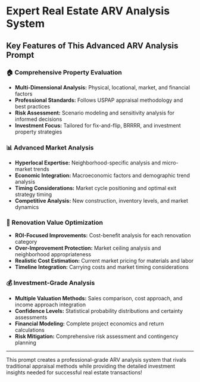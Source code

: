 # **Expert Real Estate ARV Analysis System**

## **Key Features of This Advanced ARV Analysis Prompt**

### **🏠 Comprehensive Property Evaluation**
- **Multi-Dimensional Analysis:** Physical, locational, market, and financial factors
- **Professional Standards:** Follows USPAP appraisal methodology and best practices
- **Risk Assessment:** Scenario modeling and sensitivity analysis for informed decisions
- **Investment Focus:** Tailored for fix-and-flip, BRRRR, and investment property strategies

### **📊 Advanced Market Analysis**
- **Hyperlocal Expertise:** Neighborhood-specific analysis and micro-market trends
- **Economic Integration:** Macroeconomic factors and demographic trend analysis
- **Timing Considerations:** Market cycle positioning and optimal exit strategy timing
- **Competitive Analysis:** New construction, inventory levels, and market dynamics

### **🔨 Renovation Value Optimization**
- **ROI-Focused Improvements:** Cost-benefit analysis for each renovation category
- **Over-Improvement Protection:** Market ceiling analysis and neighborhood appropriateness
- **Realistic Cost Estimation:** Current market pricing for materials and labor
- **Timeline Integration:** Carrying costs and market timing considerations

### **💰 Investment-Grade Analysis**
- **Multiple Valuation Methods:** Sales comparison, cost approach, and income approach integration
- **Confidence Levels:** Statistical probability distributions and certainty assessments
- **Financial Modeling:** Complete project economics and return calculations
- **Risk Mitigation:** Comprehensive risk assessment and contingency planning

---

This prompt creates a professional-grade ARV analysis system that rivals traditional appraisal methods while providing the detailed investment insights needed for successful real estate transactions!